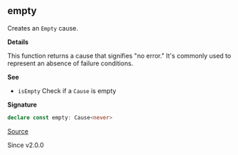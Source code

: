## empty

Creates an `Empty` cause.

**Details**

This function returns a cause that signifies "no error." It's commonly used
to represent an absence of failure conditions.

**See**

- `isEmpty` Check if a `Cause` is empty

**Signature**

```ts
declare const empty: Cause<never>
```

[Source](https://github.com/Effect-TS/effect/tree/main/packages/effect/src/Cause.ts#L574)

Since v2.0.0
